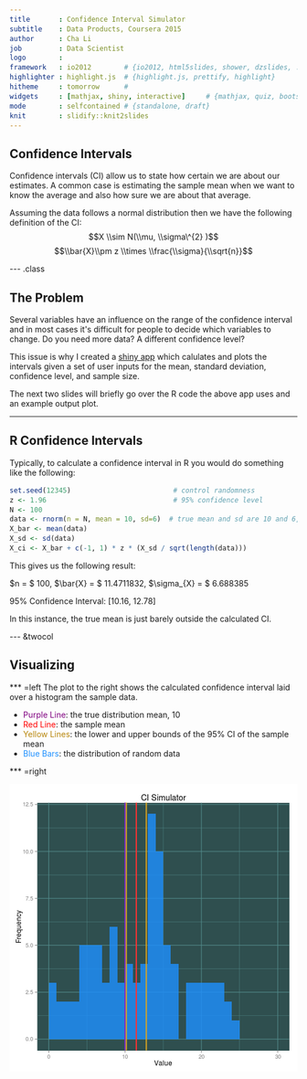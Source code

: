 ```yaml
---
title       : Confidence Interval Simulator 
subtitle    : Data Products, Coursera 2015
author      : Cha Li
job         : Data Scientist
logo        :
framework   : io2012        # {io2012, html5slides, shower, dzslides, ...}
highlighter : highlight.js  # {highlight.js, prettify, highlight}
hitheme     : tomorrow      # 
widgets     : [mathjax, shiny, interactive]     # {mathjax, quiz, bootstrap}
mode        : selfcontained # {standalone, draft}
knit        : slidify::knit2slides
---
```


## Confidence Intervals

Confidence intervals (CI) allow us to state how certain we are about our estimates. A common case is 
estimating the sample mean when we want to know the average and also how sure we are about that 
average. 

Assuming the data follows a normal distribution then we have the following definition of the CI:
$$X \\sim N(\\mu, \\sigma\^{2} )$$
$$\\bar{X}\\pm z \\times \\frac{\\sigma}{\\sqrt{n}}$$

--- .class

## The Problem
Several variables have an influence on the range of the confidence interval and in most cases it's
difficult for people to decide which variables to change. Do you need more data? A different confidence
level? 

This issue is why I created a [shiny app](https://chavli.shinyapps.io/ci-simulator) which calulates 
and plots the intervals given a set of user inputs for the mean, standard deviation,
confidence level, and sample size.

The next two slides will briefly go over the R code the above app uses and an example output plot.

---

## R Confidence Intervals
Typically, to calculate a confidence interval in R you would do something like the following:

```r
set.seed(12345)                         # control randomness
z <- 1.96                               # 95% confidence level 
N <- 100
data <- rnorm(n = N, mean = 10, sd=6)  # true mean and sd are 10 and 6, respectively
X_bar <- mean(data)
X_sd <- sd(data)
X_ci <- X_bar + c(-1, 1) * z * (X_sd / sqrt(length(data)))
```

This gives us the following result:

$n = $ 100, $\\bar{X} = $ 11.4711832, $\\sigma_{X} = $ 6.688385

95% Confidence Interval: [10.16, 12.78]

In this instance, the true mean is just barely outside the calculated CI.

--- &twocol

## Visualizing

*** =left
The plot to the right shows the calculated confidence interval laid over a histogram the sample data.

- <span style="color:purple">Purple Line</span>: the true distribution mean, 10
- <span style="color:red">Red Line</span>: the sample mean
- <span style="color:#b8860b">Yellow Lines</span>: the lower and upper bounds of the 95% CI of the sample mean
- <span style="color:#1e90ff">Blue Bars</span>: the distribution of random data

*** =right

![plot of chunk unnamed-chunk-3](assets/fig/unnamed-chunk-3-1.png) 

